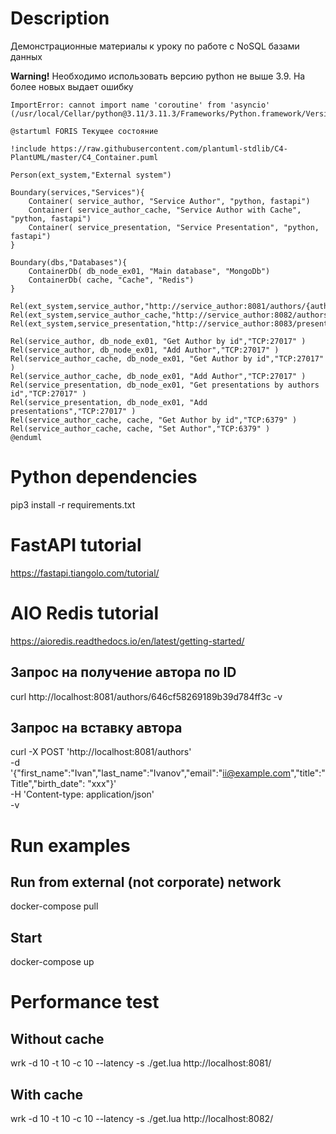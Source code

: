 # Description

Демонстрационные материалы к уроку по работе с NoSQL базами данных

**Warning!**
Необходимо использовать версию python не выше 3.9. На более новых выдает ошибку  
```
ImportError: cannot import name 'coroutine' from 'asyncio' (/usr/local/Cellar/python@3.11/3.11.3/Frameworks/Python.framework/Versions/3.11/lib/python3.11/asyncio/__init__.py)
```


```plantuml
@startuml FORIS Текущее состояние

!include https://raw.githubusercontent.com/plantuml-stdlib/C4-PlantUML/master/C4_Container.puml

Person(ext_system,"External system")

Boundary(services,"Services"){
    Container( service_author, "Service Author", "python, fastapi")
    Container( service_author_cache, "Service Author with Cache", "python, fastapi")
    Container( service_presentation, "Service Presentation", "python, fastapi")
}

Boundary(dbs,"Databases"){
    ContainerDb( db_node_ex01, "Main database", "MongoDb")
    ContainerDb( cache, "Cache", "Redis")
}

Rel(ext_system,service_author,"http://service_author:8081/authors/{author_id}")
Rel(ext_system,service_author_cache,"http://service_author:8082/authors/{author_id}")
Rel(ext_system,service_presentation,"http://service_author:8083/presentations/{author_id}")

Rel(service_author, db_node_ex01, "Get Author by id","TCP:27017" )
Rel(service_author, db_node_ex01, "Add Author","TCP:27017" )
Rel(service_author_cache, db_node_ex01, "Get Author by id","TCP:27017" )
Rel(service_author_cache, db_node_ex01, "Add Author","TCP:27017" )
Rel(service_presentation, db_node_ex01, "Get presentations by authors id","TCP:27017" )
Rel(service_presentation, db_node_ex01, "Add presentations","TCP:27017" )
Rel(service_author_cache, cache, "Get Author by id","TCP:6379" )
Rel(service_author_cache, cache, "Set Author","TCP:6379" )
@enduml
```

# Python dependencies

pip3 install -r requirements.txt

# FastAPI tutorial
https://fastapi.tiangolo.com/tutorial/

# AIO Redis tutorial
https://aioredis.readthedocs.io/en/latest/getting-started/

## Запрос на получение автора по ID 
curl http://localhost:8081/authors/646cf58269189b39d784ff3c -v

## Запрос на вставку автора  
curl -X POST 'http://localhost:8081/authors' \
-d '{"first_name":"Ivan","last_name":"Ivanov","email":"ii@example.com","title":"Title","birth_date": "xxx"}' \
-H 'Content-type: application/json' \
-v


# Run examples
## Run from external (not corporate) network
docker-compose pull
## Start
docker-compose up

# Performance test
## Without cache
wrk -d 10 -t 10 -c 10 --latency -s ./get.lua http://localhost:8081/
## With cache
wrk -d 10 -t 10 -c 10 --latency -s ./get.lua http://localhost:8082/
